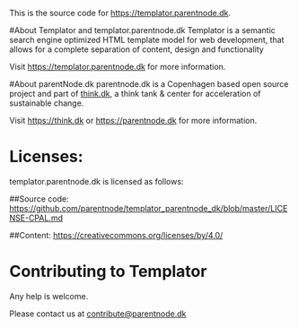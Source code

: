 This is the source code for https://templator.parentnode.dk.

#About Templator and templator.parentnode.dk
Templator is a semantic search engine optimized HTML template model for web development, that allows for a complete separation of content, design and functionality

Visit https://templator.parentnode.dk for more information.

#About parentNode.dk
parentnode.dk is a Copenhagen based open source project and part of [think.dk](https://think.dk), a think tank & center for acceleration of sustainable change. 

Visit https://think.dk or https://parentnode.dk for more information.

# Licenses:
templator.parentnode.dk is licensed as follows:

##Source code:
https://github.com/parentnode/templator_parentnode_dk/blob/master/LICENSE-CPAL.md

##Content:
https://creativecommons.org/licenses/by/4.0/


# Contributing to Templator

Any help is welcome. 


Please contact us at [contribute@parentnode.dk](mailto:contribute@parentnode.dk)

